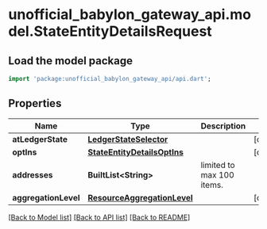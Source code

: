 # unofficial_babylon_gateway_api.model.StateEntityDetailsRequest

## Load the model package
```dart
import 'package:unofficial_babylon_gateway_api/api.dart';
```

## Properties
Name | Type | Description | Notes
------------ | ------------- | ------------- | -------------
**atLedgerState** | [**LedgerStateSelector**](LedgerStateSelector.md) |  | [optional] 
**optIns** | [**StateEntityDetailsOptIns**](StateEntityDetailsOptIns.md) |  | [optional] 
**addresses** | **BuiltList&lt;String&gt;** | limited to max 100 items. | 
**aggregationLevel** | [**ResourceAggregationLevel**](ResourceAggregationLevel.md) |  | [optional] 

[[Back to Model list]](../README.md#documentation-for-models) [[Back to API list]](../README.md#documentation-for-api-endpoints) [[Back to README]](../README.md)


